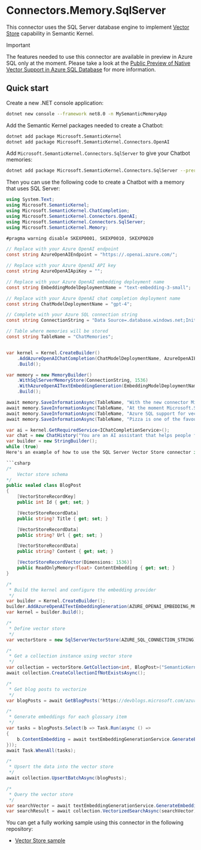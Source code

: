 # Connectors.Memory.SqlServer

This connector uses the SQL Server database engine to implement [Vector Store](https://learn.microsoft.com/semantic-kernel/concepts/vector-store-connectors/?pivots=programming-language-csharp) capability in Semantic Kernel. 

> [!IMPORTANT]  
> The features needed to use this connector are available in preview in Azure SQL only at the moment. Please take a look at the [Public Preview of Native Vector Support in Azure SQL Database](https://devblogs.microsoft.com/azure-sql/exciting-announcement-public-preview-of-native-vector-support-in-azure-sql-database/) for more information.

## Quick start

Create a new .NET console application:

```bash {"id":"01J6KPRBHYWTEEVJ1Q4YNYT197"}
dotnet new console --framework net8.0 -n MySemanticMemoryApp
```

Add the Semantic Kernel packages needed to create a Chatbot:

```bash {"id":"01J6KPRBHYWTEEVJ1Q4ZVP8AMF"}
dotnet add package Microsoft.SemanticKernel
dotnet add package Microsoft.SemanticKernel.Connectors.OpenAI
```

Add `Microsoft.SemanticKernel.Connectors.SqlServer` to give your Chatbot memories:

```bash {"id":"01J6KPRBHYWTEEVJ1Q503BCJ7Z"}
dotnet add package Microsoft.SemanticKernel.Connectors.SqlServer --prerelease
```

Then you can use the following code to create a Chatbot with a memory that uses SQL Server:

```csharp {"id":"01J6KPRBHYWTEEVJ1Q52PMJRDK"}
using System.Text;
using Microsoft.SemanticKernel;
using Microsoft.SemanticKernel.ChatCompletion;
using Microsoft.SemanticKernel.Connectors.OpenAI;
using Microsoft.SemanticKernel.Connectors.SqlServer;
using Microsoft.SemanticKernel.Memory;

#pragma warning disable SKEXP0001, SKEXP0010, SKEXP0020

// Replace with your Azure OpenAI endpoint
const string AzureOpenAIEndpoint = "https://.openai.azure.com/";

// Replace with your Azure OpenAI API key
const string AzureOpenAIApiKey = "";

// Replace with your Azure OpenAI embedding deployment name
const string EmbeddingModelDeploymentName = "text-embedding-3-small";

// Replace with your Azure OpenAI chat completion deployment name
const string ChatModelDeploymentName = "gpt-4";

// Complete with your Azure SQL connection string
const string ConnectionString = "Data Source=.database.windows.net;Initial Catalog=;Authentication=Active Directory Default;Connection Timeout=30";

// Table where memories will be stored
const string TableName = "ChatMemories";


var kernel = Kernel.CreateBuilder()
    .AddAzureOpenAIChatCompletion(ChatModelDeploymentName, AzureOpenAIEndpoint, AzureOpenAIApiKey)
    .Build();

var memory = new MemoryBuilder()
    .WithSqlServerMemoryStore(ConnectionString, 1536)
    .WithAzureOpenAITextEmbeddingGeneration(EmbeddingModelDeploymentName, AzureOpenAIEndpoint, AzureOpenAIApiKey)
    .Build();

await memory.SaveInformationAsync(TableName, "With the new connector Microsoft.SemanticKernel.Connectors.SqlServer it is possible to efficiently store and retrieve memories thanks to the newly added vector support", "semantic-kernel-mssql");
await memory.SaveInformationAsync(TableName, "At the moment Microsoft.SemanticKernel.Connectors.SqlServer can be used only with Azure SQL", "semantic-kernel-azuresql");
await memory.SaveInformationAsync(TableName, "Azure SQL support for vectors is in Early Adopter Preview.", "azuresql-vector-eap");
await memory.SaveInformationAsync(TableName, "Pizza is one of the favourite food in the world.", "pizza-favourite-food");

var ai = kernel.GetRequiredService<IChatCompletionService>();
var chat = new ChatHistory("You are an AI assistant that helps people find information.");
var builder = new StringBuilder();
while (true)
Here's an example of how to use the SQL Server Vector Store connector in your Semantic Kernel application:

```csharp
/*
    Vector store schema    
*/
public sealed class BlogPost
{
    [VectorStoreRecordKey]
    public int Id { get; set; }

    [VectorStoreRecordData]
    public string? Title { get; set; }

    [VectorStoreRecordData]
    public string? Url { get; set; }

    [VectorStoreRecordData]
    public string? Content { get; set; }

    [VectorStoreRecordVector(Dimensions: 1536)]
    public ReadOnlyMemory<float> ContentEmbedding { get; set; }
}

/*
 * Build the kernel and configure the embedding provider
 */
var builder = Kernel.CreateBuilder();
builder.AddAzureOpenAITextEmbeddingGeneration(AZURE_OPENAI_EMBEDDING_MODEL, AZURE_OPENAI_ENDPOINT, AZURE_OPENAI_API_KEY);
var kernel = builder.Build();

/*
 * Define vector store
 */
var vectorStore = new SqlServerVectorStore(AZURE_SQL_CONNECTION_STRING);

/*
 * Get a collection instance using vector store
 */
var collection = vectorStore.GetCollection<int, BlogPost>("SemanticKernel_VectorStore_BlogPosts");
await collection.CreateCollectionIfNotExistsAsync();

/*
 * Get blog posts to vectorize
 */
var blogPosts = await GetBlogPosts('https://devblogs.microsoft.com/azure-sql/');

/*
 * Generate embeddings for each glossary item
 */
var tasks = blogPosts.Select(b => Task.Run(async () =>
{    
    b.ContentEmbedding = await textEmbeddingGenerationService.GenerateEmbeddingAsync(b.Content);
}));
await Task.WhenAll(tasks);

/*
 * Upsert the data into the vector store
 */
await collection.UpsertBatchAsync(blogPosts);

/*
 * Query the vector store
 */
var searchVector = await textEmbeddingGenerationService.GenerateEmbeddingAsync("How to use vector search in Azure SQL");
var searchResult = await collection.VectorizedSearchAsync(searchVector);
```

You can get a fully working sample using this connector in the following repository:

- [Vector Store sample](https://github.com/Azure-Samples/azure-sql-db-vector-search/tree/main/SemanticKernel/dotnet)


